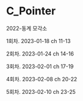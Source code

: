 # C_Pointer
2022-동계 모각소

1회차. 2023-01-18 ch 11-13

2회차. 2023-01-24 ch 14-16

3회차. 2023-02-01 ch 17-19

4회차. 2023-02-08 ch 20-22

5회차. 2023-02-10 ch 23-25
